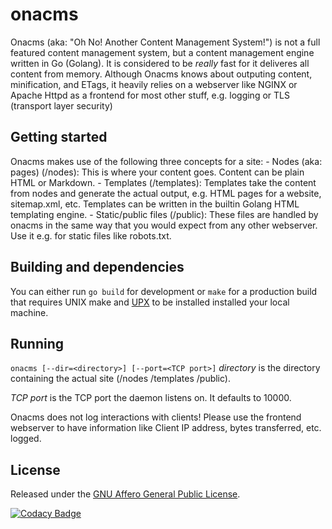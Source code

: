 # onacms
Onacms (aka: "Oh No! Another Content Management System!") is not a full featured content management system, but a content management engine written in Go (Golang). It is considered to be *really* fast for it deliveres all content from memory.
Although Onacms knows about outputing content, minification, and ETags, it heavily relies on a webserver like NGINX or Apache Httpd as a frontend for most other stuff, e.g. logging or TLS (transport layer security)

## Getting started
Onacms makes use of the following three concepts for a site:
    - Nodes (aka: pages) (/nodes): This is where your content goes. Content can be plain HTML or Markdown.
    - Templates (/templates): Templates take the content from nodes and generate the actual output, e.g. HTML pages for a website, sitemap.xml, etc. Templates can be written in the builtin Golang HTML templating engine.
    - Static/public files (/public): These files are handled by onacms in the same way that you would expect from any other webserver. Use it e.g. for static files like robots.txt.

## Building and dependencies
You can either run ```go build``` for development or ```make``` for a production build that requires UNIX make and [UPX](https://upx.github.io/) to be installed installed your local machine.

## Running
```onacms [--dir=<directory>] [--port=<TCP port>]```
*directory* is the directory containing the actual site (/nodes /templates /public).

*TCP port* is the TCP port the daemon listens on. It defaults to 10000.

Onacms does not log interactions with clients! Please use the frontend webserver to have information like Client IP address, bytes transferred, etc. logged.

## License
Released under the [GNU Affero General Public License](http://www.gnu.org/licenses/agpl.HTML).

[![Codacy Badge](https://app.codacy.com/project/badge/Grade/a212426d62224234b8ed6d5ab6849382)](https://www.codacy.com/gh/THREATINT/onacms/dashboard?utm_source=github.com&amp;utm_medium=referral&amp;utm_content=THREATINT/onacms&amp;utm_campaign=Badge_Grade)
